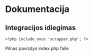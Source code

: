 # Dokumentacija

## Integracijos idiegimas
```
<?php include_once 'scrapper.php'; ?>
```
Pilnas pavizdys index.php faile